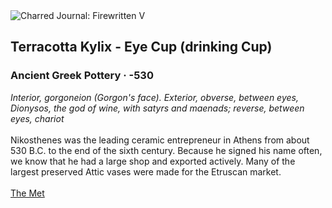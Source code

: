 <div class="artwork-of-the-day">
  <div class="container">
    <div class="img-wrapper">
      <img
        src="https://uploads6.wikiart.org/00238/images/ancient-greek-pottery/terracotta-kylix-eye-cup-drinking-cup-530.jpg!Large.jpg"
        alt="Charred Journal: Firewritten V" />
    </div>
    <div class="artwork-detail">
      <div class="artwork-origin"> 
        <h2 class="artwork-name">Terracotta Kylix -  Eye Cup (drinking Cup)</h2>
        <h3 class="artist">
          Ancient Greek Pottery
                    ·  -530
        </h3>
      </div>
      <p class="description">
        <span class="artwork-description-text ng-binding" ng-bind-html="viewModel.ArtworkOfTheDay.Description | unsafe"><i>Interior, gorgoneion (Gorgon's face). Exterior, obverse, between eyes, Dionysos, the god of wine, with satyrs and maenads; reverse, between eyes, chariot</i><br><br>Nikosthenes was the leading ceramic entrepreneur in Athens from about 530 B.C. to the end of the sixth century. Because he signed his name often, we know that he had a large shop and exported actively. Many of the largest preserved Attic vases were made for the Etruscan market.<br><br><a target="_blank" href="https://www.metmuseum.org/art/collection/search/248906">The Met</a></span>
                        <div class="text-shadow-container" ng-show="showShadow" style=""></div>
      </p>
    </div>
  </div>

</div>

